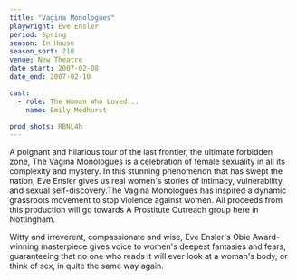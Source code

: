```yaml
---
title: "Vagina Monologues"
playwright: Eve Ensler
period: Spring
season: In House
season_sort: 210
venue: New Theatre
date_start: 2007-02-08
date_end: 2007-02-10

cast:
  - role: The Woman Who Loved...
    name: Emily Medhurst

prod_shots: RBNL4h
---
```


A poignant and hilarious tour of the last frontier, the ultimate forbidden zone, The Vagina Monologues is a celebration of female sexuality in all its complexity and mystery. In this stunning phenomenon that has swept the nation, Eve Ensler gives us real women's stories of intimacy, vulnerability, and sexual self-discovery.The Vagina
Monologues has inspired a dynamic grassroots movement to stop violence against women. All proceeds from this production will go towards A
Prostitute Outreach group here in Nottingham.

Witty and irreverent, compassionate and wise, Eve Ensler's Obie Award-winning masterpiece gives voice to women's deepest fantasies and fears, guaranteeing that no one who reads it will ever look at a woman's body, or think of sex, in quite the same way again.
